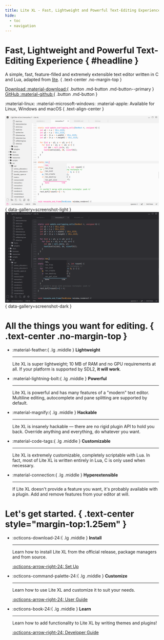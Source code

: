 ```yaml
---
title: Lite XL - Fast, Lightweight and Powerful Text-Editing Experience
hide:
  - toc
  - navigation
---
```


<style>
    /* hide the "view page source" and "edit page" buttons */
    .md-content__button, .md-source-file, .md-footer__inner.md-footer__inner {
        display: none;
    }
</style>

<div class="hero flex-center" markdown>
<div markdown>

# Fast, Lightweight and Powerful Text-Editing Experience { #headline }

A simple, fast, feature-filled and extremely extensible text editor
written in C and Lua, adapted from [lite].
{ .text-center .no-margin-top }

<div class="downloads" markdown>

[Download :material-download:](#lets-get-started){ .button .md-button .md-button--primary }
[GitHub :material-github:][github]{ .button .md-button }

</div>

<div class="footer" markdown>
<span markdown>
:material-linux: :material-microsoft-windows: :material-apple:
</span>
Available for Linux, Windows and macOS
{ .text-align-center }
</div>

</div>
</div>

![Lite XL with summer theme][summer]{ data-gallery=screenshot-light }
![Lite XL with default theme][default]{ data-gallery=screenshot-dark }

# All the things you want for editing. { .text-center .no-margin-top }

<div class="grid cards" markdown>

-   :material-feather:{ .lg .middle } **Lightweight**
    
    ---

    Lite XL is super lightweight;
    10 MB of RAM and no GPU requirements at all.
    If your platform is supported by SDL2, **it will work**.

-   :material-lightning-bolt:{ .lg .middle } **Powerful**

    ---

    Lite XL is powerful and has many features of a "modern" text editor.
    Multiline editing, autocomplete and pane splitting are supported by default.

-   :material-magnify:{ .lg .middle } **Hackable**

    ---

    Lite XL is insanely hackable — there are no rigid plugin API to hold you back.
    Override anything and everything, do whatever you want.

</div>

<div class="grid cards" markdown>

-   :material-code-tags:{ .lg .middle } **Customizable**

    ---
    
    Lite XL is extremely customizable, completely scriptable with Lua.
    In fact, most of Lite XL is written entirely in Lua, C is only
    used when necessary.

-   :material-connection:{ .lg .middle } **Hyperextensible**

    ---

    If Lite XL doesn't provide a feature you want, it's probably available
    with a plugin. Add and remove features from your editor at will.

</div>

# Let's get started. { .text-center style="margin-top:1.25em" }

<div class="grid cards" markdown>

-   :octicons-download-24:{ .lg .middle } **Install**

    ---

    Learn how to install Lite XL from the official release,
    package managers and from source.

    [:octicons-arrow-right-24: Set Up][setup]

-   :octicons-command-palette-24:{ .lg .middle } **Customize**

    ---

    Learn how to use Lite XL and customize it to suit your needs.

    [:octicons-arrow-right-24: User Guide][user-guide]

-   :octicons-book-24:{ .lg .middle } **Learn**

    ---

    Learn how to add functionality to Lite XL by writing
    themes and plugins!

    [:octicons-arrow-right-24: Developer Guide][developer-guide]

</div>


[lite]:            https://github.com/rxi/lite
[github]:          https://github.com/lite-xl/lite-xl
[summer]:          ./assets/screenshots/theme-summer.png#only-light
[default]:         ./assets/screenshots/theme-default.png#only-dark
[setup]:           setup/getting-started.md
[user-guide]:      user-guide/introduction.md
[developer-guide]: developer-guide/introduction.md

